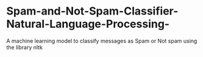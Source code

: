 # Spam-and-Not-Spam-Classifier-Natural-Language-Processing-
A machine learning model to classify messages as Spam or Not spam using the library nltk
